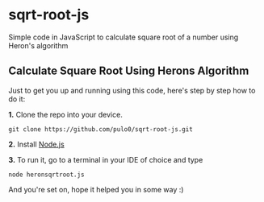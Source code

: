 # sqrt-root-js

Simple code in JavaScript to calculate square root of a number using Heron's algorithm

## Calculate Square Root Using Herons Algorithm

Just to get you up and running using this code, here's step by step how to do it:

**1.** Clone the repo into your device.

```
git clone https://github.com/pulo0/sqrt-root-js.git
```

**2.** Install <a href="https://nodejs.org/en/download">Node.js</a>

**3.** To run it, go to a terminal in your IDE of choice and type

```
node heronsqrtroot.js
```

And you're set on, hope it helped you in some way :)
